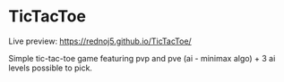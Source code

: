 # TicTacToe
Live preview: https://rednoj5.github.io/TicTacToe/

Simple tic-tac-toe game featuring pvp and pve (ai - minimax algo) + 3 ai levels possible to pick.